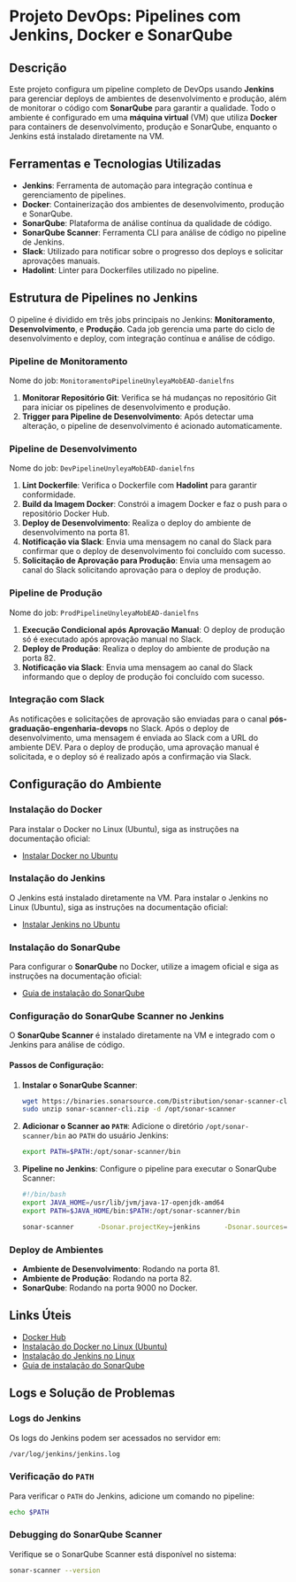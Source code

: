 
# Projeto DevOps: Pipelines com Jenkins, Docker e SonarQube

## Descrição
Este projeto configura um pipeline completo de DevOps usando **Jenkins** para gerenciar deploys de ambientes de desenvolvimento e produção, além de monitorar o código com **SonarQube** para garantir a qualidade. Todo o ambiente é configurado em uma **máquina virtual** (VM) que utiliza **Docker** para containers de desenvolvimento, produção e SonarQube, enquanto o Jenkins está instalado diretamente na VM.

## Ferramentas e Tecnologias Utilizadas
- **Jenkins**: Ferramenta de automação para integração contínua e gerenciamento de pipelines.
- **Docker**: Containerização dos ambientes de desenvolvimento, produção e SonarQube.
- **SonarQube**: Plataforma de análise contínua da qualidade de código.
- **SonarQube Scanner**: Ferramenta CLI para análise de código no pipeline de Jenkins.
- **Slack**: Utilizado para notificar sobre o progresso dos deploys e solicitar aprovações manuais.
- **Hadolint**: Linter para Dockerfiles utilizado no pipeline.

## Estrutura de Pipelines no Jenkins
O pipeline é dividido em três jobs principais no Jenkins: **Monitoramento**, **Desenvolvimento**, e **Produção**. Cada job gerencia uma parte do ciclo de desenvolvimento e deploy, com integração contínua e análise de código.

### Pipeline de Monitoramento
Nome do job: `MonitoramentoPipelineUnyleyaMobEAD-danielfns`

1. **Monitorar Repositório Git**: Verifica se há mudanças no repositório Git para iniciar os pipelines de desenvolvimento e produção.
2. **Trigger para Pipeline de Desenvolvimento**: Após detectar uma alteração, o pipeline de desenvolvimento é acionado automaticamente.

### Pipeline de Desenvolvimento
Nome do job: `DevPipelineUnyleyaMobEAD-danielfns`

1. **Lint Dockerfile**: Verifica o Dockerfile com **Hadolint** para garantir conformidade.
2. **Build da Imagem Docker**: Constrói a imagem Docker e faz o push para o repositório Docker Hub.
3. **Deploy de Desenvolvimento**: Realiza o deploy do ambiente de desenvolvimento na porta 81.
4. **Notificação via Slack**: Envia uma mensagem no canal do Slack para confirmar que o deploy de desenvolvimento foi concluído com sucesso.
5. **Solicitação de Aprovação para Produção**: Envia uma mensagem ao canal do Slack solicitando aprovação para o deploy de produção.

### Pipeline de Produção
Nome do job: `ProdPipelineUnyleyaMobEAD-danielfns`

1. **Execução Condicional após Aprovação Manual**: O deploy de produção só é executado após aprovação manual no Slack.
2. **Deploy de Produção**: Realiza o deploy do ambiente de produção na porta 82.
3. **Notificação via Slack**: Envia uma mensagem ao canal do Slack informando que o deploy de produção foi concluído com sucesso.

### Integração com Slack
As notificações e solicitações de aprovação são enviadas para o canal **pós-graduação-engenharia-devops** no Slack. Após o deploy de desenvolvimento, uma mensagem é enviada ao Slack com a URL do ambiente DEV. Para o deploy de produção, uma aprovação manual é solicitada, e o deploy só é realizado após a confirmação via Slack.

## Configuração do Ambiente
### Instalação do Docker
Para instalar o Docker no Linux (Ubuntu), siga as instruções na documentação oficial:
- [Instalar Docker no Ubuntu](https://docs.docker.com/desktop/install/linux/ubuntu/)

### Instalação do Jenkins
O Jenkins está instalado diretamente na VM. Para instalar o Jenkins no Linux (Ubuntu), siga as instruções na documentação oficial:
- [Instalar Jenkins no Ubuntu](https://www.jenkins.io/doc/book/installing/linux/)

### Instalação do SonarQube
Para configurar o **SonarQube** no Docker, utilize a imagem oficial e siga as instruções na documentação oficial:
- [Guia de instalação do SonarQube](https://docs.sonarsource.com/sonarqube/latest/try-out-sonarqube/)

### Configuração do SonarQube Scanner no Jenkins
O **SonarQube Scanner** é instalado diretamente na VM e integrado com o Jenkins para análise de código.

#### Passos de Configuração:
1. **Instalar o SonarQube Scanner**:
   ```bash
   wget https://binaries.sonarsource.com/Distribution/sonar-scanner-cli/sonar-scanner-cli-4.6.2.2472-linux.zip -O sonar-scanner-cli.zip
   sudo unzip sonar-scanner-cli.zip -d /opt/sonar-scanner
   ```

2. **Adicionar o Scanner ao `PATH`**:
   Adicione o diretório `/opt/sonar-scanner/bin` ao `PATH` do usuário Jenkins:
   ```bash
   export PATH=$PATH:/opt/sonar-scanner/bin
   ```

3. **Pipeline no Jenkins**:
   Configure o pipeline para executar o SonarQube Scanner:
   ```bash
   #!/bin/bash
   export JAVA_HOME=/usr/lib/jvm/java-17-openjdk-amd64
   export PATH=$JAVA_HOME/bin:$PATH:/opt/sonar-scanner/bin

   sonar-scanner      -Dsonar.projectKey=jenkins      -Dsonar.sources=.      -Dsonar.host.url=http://192.168.1.8:9000      -X      -Dsonar.login=<SEU_TOKEN_AQUI>
   ```

### Deploy de Ambientes
- **Ambiente de Desenvolvimento**: Rodando na porta 81.
- **Ambiente de Produção**: Rodando na porta 82.
- **SonarQube**: Rodando na porta 9000 no Docker.

## Links Úteis
- [Docker Hub](https://hub.docker.com/)
- [Instalação do Docker no Linux (Ubuntu)](https://docs.docker.com/desktop/install/linux/ubuntu/)
- [Instalação do Jenkins no Linux](https://www.jenkins.io/doc/book/installing/linux/)
- [Guia de instalação do SonarQube](https://docs.sonarsource.com/sonarqube/latest/try-out-sonarqube/)

## Logs e Solução de Problemas
### Logs do Jenkins
Os logs do Jenkins podem ser acessados no servidor em:
```bash
/var/log/jenkins/jenkins.log
```

### Verificação do `PATH`
Para verificar o `PATH` do Jenkins, adicione um comando no pipeline:
```bash
echo $PATH
```

### Debugging do SonarQube Scanner
Verifique se o SonarQube Scanner está disponível no sistema:
```bash
sonar-scanner --version
```
